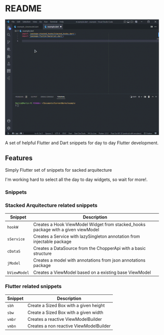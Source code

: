 # README

![snippets in action](assets/example.gif)

A set of helpful Flutter and Dart snippets for day to day Flutter development.

## Features

Simply Flutter set of snippets for sacked arquitecture

I'm working hard to select all the day to day widgets, so wait for more!.

### Snippets

### Stacked Arquitecture related snippets

| Snippet      | Description                                                                       |
| ------------ | --------------------------------------------------------------------------------- |
| `hookW`      | Creates a Hook ViewModel Widget from stacked_hooks package with a given viewModel |
| `sService`   | Creates a Service with lazySingleton annotation from injectable package           |
| `cDataS`     | Creates a DataSource from the ChopperApi with a basic structure                   |
| `jModel`     | Creates a model with annotations from json annotations package                    |
| `bViewModel` | Creates a ViewModel based on a existing base ViewModel                            |

### Flutter related snippets

| Snippet | Description                             |
| ------- | --------------------------------------- |
| `sbh`   | Create a Sized Box with a given height  |
| `sbw`   | Create a Sized Box with a given width   |
| `vmbr`  | Creates a reactive ViewModelBuilder     |
| `vmbn`  | Creates a non reactive ViewModelBuilder |
